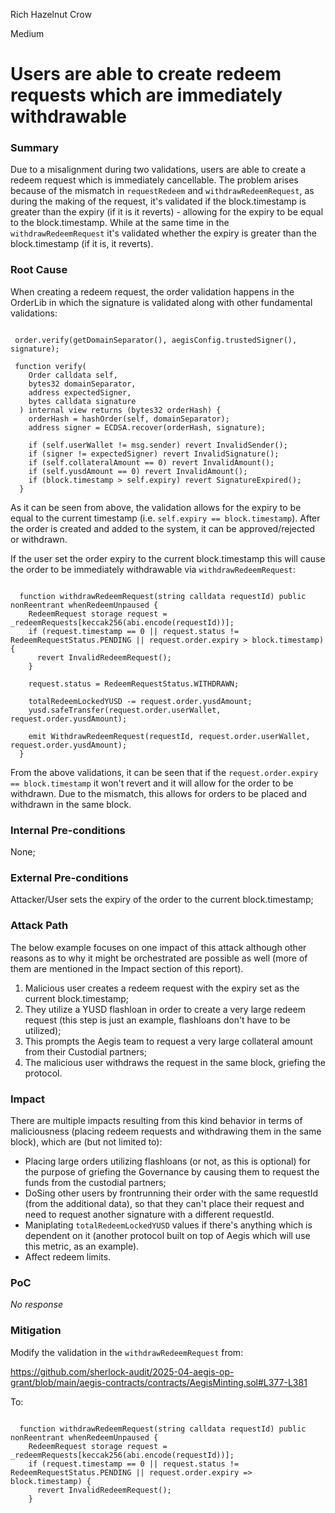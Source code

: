 Rich Hazelnut Crow

Medium

# Users are able to create redeem requests which are immediately withdrawable

### Summary

Due to a misalignment during two validations, users are able to create a redeem request which is immediately cancellable. The problem arises because of the mismatch in `requestRedeem` and `withdrawRedeemRequest`, as during the making of the request, it's validated if the block.timestamp is greater than the expiry (if it is it reverts) - allowing for the expiry to be equal to the block.timestamp.
While at the same time in the `withdrawRedeemRequest` it's validated whether the expiry is greater than the block.timestamp (if it is, it reverts). 

### Root Cause

When creating a redeem request, the order validation happens in the OrderLib in which the signature is validated along with other fundamental validations:

```solidity

 order.verify(getDomainSeparator(), aegisConfig.trustedSigner(), signature);

 function verify(
    Order calldata self,
    bytes32 domainSeparator,
    address expectedSigner,
    bytes calldata signature
  ) internal view returns (bytes32 orderHash) {
    orderHash = hashOrder(self, domainSeparator);
    address signer = ECDSA.recover(orderHash, signature);

    if (self.userWallet != msg.sender) revert InvalidSender();
    if (signer != expectedSigner) revert InvalidSignature();
    if (self.collateralAmount == 0) revert InvalidAmount();
    if (self.yusdAmount == 0) revert InvalidAmount();
    if (block.timestamp > self.expiry) revert SignatureExpired();
  }

```
As it can be seen from above, the validation allows for the expiry to be equal to the current timestamp (i.e. `self.expiry == block.timestamp`).
After the order is created and added to the system, it can be approved/rejected or withdrawn. 

If the user set the order expiry to the current block.timestamp this will cause the order to be immediately withdrawable via `withdrawRedeemRequest`:

```solidity

  function withdrawRedeemRequest(string calldata requestId) public nonReentrant whenRedeemUnpaused {
    RedeemRequest storage request = _redeemRequests[keccak256(abi.encode(requestId))];
    if (request.timestamp == 0 || request.status != RedeemRequestStatus.PENDING || request.order.expiry > block.timestamp) {
      revert InvalidRedeemRequest();
    }

    request.status = RedeemRequestStatus.WITHDRAWN;

    totalRedeemLockedYUSD -= request.order.yusdAmount;
    yusd.safeTransfer(request.order.userWallet, request.order.yusdAmount);

    emit WithdrawRedeemRequest(requestId, request.order.userWallet, request.order.yusdAmount);
  }

```
From the above validations, it can be seen that if the `request.order.expiry == block.timestamp` it won't revert and it will allow for the order to be withdrawn.
Due to the mismatch, this allows for orders to be placed and withdrawn in the same block.

### Internal Pre-conditions

None;

### External Pre-conditions

Attacker/User sets the expiry of the order to the current block.timestamp;

### Attack Path

The below example focuses on one impact of this attack although other reasons as to why it might be orchestrated are possible as well (more of them are mentioned in the Impact section of this report).
1. Malicious user creates a redeem request with the expiry set as the current block.timestamp;
2. They utilize a YUSD flashloan in order to create a very large redeem request (this step is just an example, flashloans don't have to be utilized);
3. This prompts the Aegis team to request a very large collateral amount from their Custodial partners;
4. The malicious user withdraws the request in the same block, griefing the protocol.

### Impact

There are multiple impacts resulting from this kind behavior in terms of maliciousness (placing redeem requests and withdrawing them in the same block), which are (but not limited to):
- Placing large orders utilizing flashloans (or not, as this is optional) for the purpose of griefing the Governance by causing them to request the funds from the custodial partners;
- DoSing other users by frontrunning their order with the same requestId (from the additional data), so that they can't place their request and need to request another signature with a different requestId.
- Maniplating `totalRedeemLockedYUSD` values if there's anything which is dependent on it (another protocol built on top of Aegis which will use this metric, as an example).
- Affect redeem limits.

### PoC

_No response_

### Mitigation

Modify the validation in the `withdrawRedeemRequest` from:

https://github.com/sherlock-audit/2025-04-aegis-op-grant/blob/main/aegis-contracts/contracts/AegisMinting.sol#L377-L381

To:

```solidity

  function withdrawRedeemRequest(string calldata requestId) public nonReentrant whenRedeemUnpaused {
    RedeemRequest storage request = _redeemRequests[keccak256(abi.encode(requestId))];
    if (request.timestamp == 0 || request.status != RedeemRequestStatus.PENDING || request.order.expiry => block.timestamp) {
      revert InvalidRedeemRequest();
    }

```